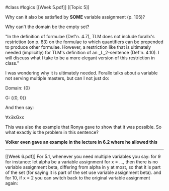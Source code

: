 #class #logics
[[Week 5.pdf]]
[[Topic 5]]

Why can it also be satisfied by **SOME** variable assignment (p. 105)?

Why can't the domain be the empty set?

"In the definition of formulae (Def'n. 4.7), TLM does not include forallx's restriction (on p. 83) on the formulae to which quantifiers can be prepended to produce other formulae. However, a restriction like that is ultimately needed (implicitly) for TLM's definition of an _L_2-sentence (Def'n. 4.10). I will discuss what I take to be a more elegant version of this restriction in class.”

  

I was wondering why it is ultimately needed. Forallx talks about a variable not serving multiple masters, but can I not just do:

Domain: {0}

G: {⟨0, 0⟩}

And then say:

∀x∃xGxx

This was also the example that Ronya gave to show that it was possible. So what exactly is the problem in this sentence?

**Volker even gave an example in the lecture in 6.2 where he allowed this**


---
[[Week 6.pdf]]
For 5.1, whenever you need multiple variables you say: for 9 for instance:
let alpha be a variable assignment for x = ..., then there is no variable assignment beta, differing from alpha in y at most, so that it is part of the set (for saying it is part of the set use variable assignment beta). and for 10, if x = 2 you can switch back to the original variable assignment again:

